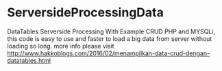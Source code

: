 # ServersideProcessingData

DataTables Serverside Processing With Example CRUD PHP and MYSQLi, this code is easy to use and faster to load a big data from server without loading so long. more info please visit http://www.hakkoblogs.com/2016/02/menampilkan-data-crud-dengan-datatables.html
